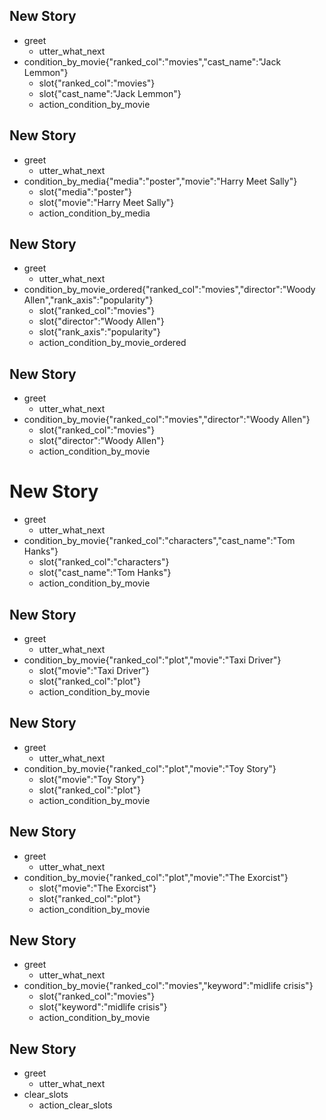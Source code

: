 
## New Story
* greet
    - utter_what_next
* condition_by_movie{"ranked_col":"movies","cast_name":"Jack Lemmon"}
    - slot{"ranked_col":"movies"}
    - slot{"cast_name":"Jack Lemmon"}
    - action_condition_by_movie


## New Story
* greet
    - utter_what_next
* condition_by_media{"media":"poster","movie":"Harry Meet Sally"}
    - slot{"media":"poster"}
    - slot{"movie":"Harry Meet Sally"}
    - action_condition_by_media



## New Story
* greet
    - utter_what_next
* condition_by_movie_ordered{"ranked_col":"movies","director":"Woody Allen","rank_axis":"popularity"}
    - slot{"ranked_col":"movies"}
    - slot{"director":"Woody Allen"}
	- slot{"rank_axis":"popularity"}
    - action_condition_by_movie_ordered


## New Story
* greet
    - utter_what_next
* condition_by_movie{"ranked_col":"movies","director":"Woody Allen"}
    - slot{"ranked_col":"movies"}
    - slot{"director":"Woody Allen"}
    - action_condition_by_movie

# New Story
* greet
    - utter_what_next
* condition_by_movie{"ranked_col":"characters","cast_name":"Tom Hanks"}
    - slot{"ranked_col":"characters"}
    - slot{"cast_name":"Tom Hanks"}
    - action_condition_by_movie


## New Story

* greet
    - utter_what_next
* condition_by_movie{"ranked_col":"plot","movie":"Taxi Driver"}
    - slot{"movie":"Taxi Driver"}
    - slot{"ranked_col":"plot"}
    - action_condition_by_movie

## New Story

* greet
    - utter_what_next
* condition_by_movie{"ranked_col":"plot","movie":"Toy Story"}
    - slot{"movie":"Toy Story"}
    - slot{"ranked_col":"plot"}
    - action_condition_by_movie

## New Story

* greet
    - utter_what_next
* condition_by_movie{"ranked_col":"plot","movie":"The Exorcist"}
    - slot{"movie":"The Exorcist"}
    - slot{"ranked_col":"plot"}
    - action_condition_by_movie

## New Story

* greet
    - utter_what_next
* condition_by_movie{"ranked_col":"movies","keyword":"midlife crisis"}
    - slot{"ranked_col":"movies"}
    - slot{"keyword":"midlife crisis"}
    - action_condition_by_movie
	
	
## New Story

* greet
    - utter_what_next
* clear_slots
    - action_clear_slots	
